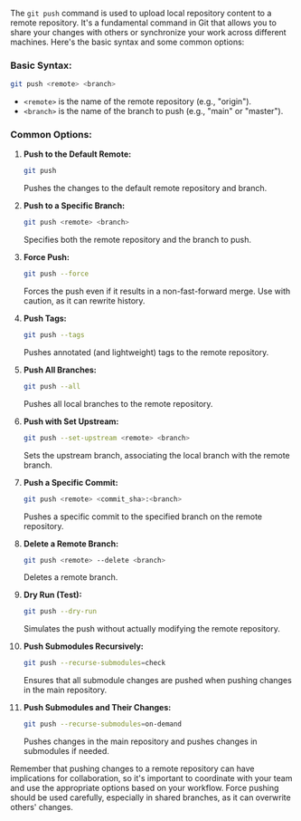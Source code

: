 
The `git push` command is used to upload local repository content to a remote repository. It's a fundamental command in Git that allows you to share your changes with others or synchronize your work across different machines. Here's the basic syntax and some common options:

### Basic Syntax:

```bash
git push <remote> <branch>
```

- `<remote>` is the name of the remote repository (e.g., "origin").
- `<branch>` is the name of the branch to push (e.g., "main" or "master").

### Common Options:

1. **Push to the Default Remote:**
   ```bash
   git push
   ```
   Pushes the changes to the default remote repository and branch.

2. **Push to a Specific Branch:**
   ```bash
   git push <remote> <branch>
   ```
   Specifies both the remote repository and the branch to push.

3. **Force Push:**
   ```bash
   git push --force
   ```
   Forces the push even if it results in a non-fast-forward merge. Use with caution, as it can rewrite history.

4. **Push Tags:**
   ```bash
   git push --tags
   ```
   Pushes annotated (and lightweight) tags to the remote repository.

5. **Push All Branches:**
   ```bash
   git push --all
   ```
   Pushes all local branches to the remote repository.

6. **Push with Set Upstream:**
   ```bash
   git push --set-upstream <remote> <branch>
   ```
   Sets the upstream branch, associating the local branch with the remote branch.

7. **Push a Specific Commit:**
   ```bash
   git push <remote> <commit_sha>:<branch>
   ```
   Pushes a specific commit to the specified branch on the remote repository.

8. **Delete a Remote Branch:**
   ```bash
   git push <remote> --delete <branch>
   ```
   Deletes a remote branch.

9. **Dry Run (Test):**
   ```bash
   git push --dry-run
   ```
   Simulates the push without actually modifying the remote repository.

10. **Push Submodules Recursively:**
    ```bash
    git push --recurse-submodules=check
    ```
    Ensures that all submodule changes are pushed when pushing changes in the main repository.

11. **Push Submodules and Their Changes:**
    ```bash
    git push --recurse-submodules=on-demand
    ```
    Pushes changes in the main repository and pushes changes in submodules if needed.

Remember that pushing changes to a remote repository can have implications for collaboration, so it's important to coordinate with your team and use the appropriate options based on your workflow. Force pushing should be used carefully, especially in shared branches, as it can overwrite others' changes.
